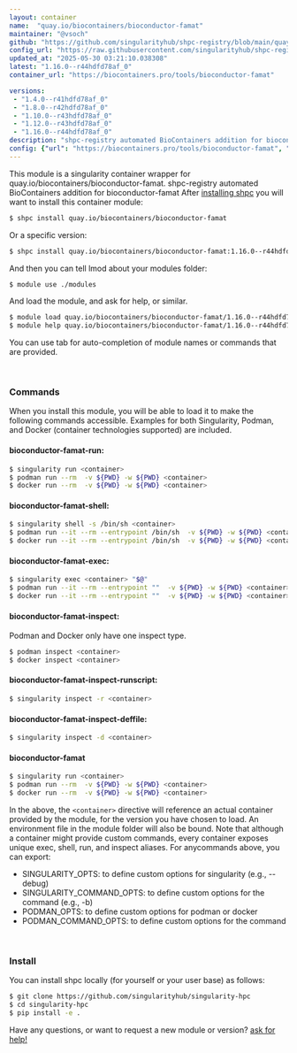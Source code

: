 ```yaml
---
layout: container
name:  "quay.io/biocontainers/bioconductor-famat"
maintainer: "@vsoch"
github: "https://github.com/singularityhub/shpc-registry/blob/main/quay.io/biocontainers/bioconductor-famat/container.yaml"
config_url: "https://raw.githubusercontent.com/singularityhub/shpc-registry/main/quay.io/biocontainers/bioconductor-famat/container.yaml"
updated_at: "2025-05-30 03:21:10.038308"
latest: "1.16.0--r44hdfd78af_0"
container_url: "https://biocontainers.pro/tools/bioconductor-famat"

versions:
 - "1.4.0--r41hdfd78af_0"
 - "1.8.0--r42hdfd78af_0"
 - "1.10.0--r43hdfd78af_0"
 - "1.12.0--r43hdfd78af_0"
 - "1.16.0--r44hdfd78af_0"
description: "shpc-registry automated BioContainers addition for bioconductor-famat"
config: {"url": "https://biocontainers.pro/tools/bioconductor-famat", "maintainer": "@vsoch", "description": "shpc-registry automated BioContainers addition for bioconductor-famat", "latest": {"1.16.0--r44hdfd78af_0": "sha256:81683de93f7870db94460ed5934235813ee396364c68f2b96cff2cfbb58f2616"}, "tags": {"1.4.0--r41hdfd78af_0": "sha256:a6fae9aa818ac1cca6ba724f07c9222a86a3992ba1c6969e5677804fdd6385b9", "1.8.0--r42hdfd78af_0": "sha256:e64d9df0b904b5d528363edcae81189f224c1f3115256f21d25f2effd770b0a4", "1.10.0--r43hdfd78af_0": "sha256:6b43518ca6e73896248228951d0df45691b51af08f7ce2f9c52333349c7246a5", "1.12.0--r43hdfd78af_0": "sha256:6ff9366df16313fbd89a4da33b522808dd0b38dd88d399424ddc0abce91b69dc", "1.16.0--r44hdfd78af_0": "sha256:81683de93f7870db94460ed5934235813ee396364c68f2b96cff2cfbb58f2616"}, "docker": "quay.io/biocontainers/bioconductor-famat"}
---
```


This module is a singularity container wrapper for quay.io/biocontainers/bioconductor-famat.
shpc-registry automated BioContainers addition for bioconductor-famat
After [installing shpc](#install) you will want to install this container module:


```bash
$ shpc install quay.io/biocontainers/bioconductor-famat
```

Or a specific version:

```bash
$ shpc install quay.io/biocontainers/bioconductor-famat:1.16.0--r44hdfd78af_0
```

And then you can tell lmod about your modules folder:

```bash
$ module use ./modules
```

And load the module, and ask for help, or similar.

```bash
$ module load quay.io/biocontainers/bioconductor-famat/1.16.0--r44hdfd78af_0
$ module help quay.io/biocontainers/bioconductor-famat/1.16.0--r44hdfd78af_0
```

You can use tab for auto-completion of module names or commands that are provided.

<br>

### Commands

When you install this module, you will be able to load it to make the following commands accessible.
Examples for both Singularity, Podman, and Docker (container technologies supported) are included.

#### bioconductor-famat-run:

```bash
$ singularity run <container>
$ podman run --rm  -v ${PWD} -w ${PWD} <container>
$ docker run --rm  -v ${PWD} -w ${PWD} <container>
```

#### bioconductor-famat-shell:

```bash
$ singularity shell -s /bin/sh <container>
$ podman run --it --rm --entrypoint /bin/sh  -v ${PWD} -w ${PWD} <container>
$ docker run --it --rm --entrypoint /bin/sh  -v ${PWD} -w ${PWD} <container>
```

#### bioconductor-famat-exec:

```bash
$ singularity exec <container> "$@"
$ podman run --it --rm --entrypoint ""  -v ${PWD} -w ${PWD} <container> "$@"
$ docker run --it --rm --entrypoint ""  -v ${PWD} -w ${PWD} <container> "$@"
```

#### bioconductor-famat-inspect:

Podman and Docker only have one inspect type.

```bash
$ podman inspect <container>
$ docker inspect <container>
```

#### bioconductor-famat-inspect-runscript:

```bash
$ singularity inspect -r <container>
```

#### bioconductor-famat-inspect-deffile:

```bash
$ singularity inspect -d <container>
```



#### bioconductor-famat

```bash
$ singularity run <container>
$ podman run --rm  -v ${PWD} -w ${PWD} <container>
$ docker run --rm  -v ${PWD} -w ${PWD} <container>
```


In the above, the `<container>` directive will reference an actual container provided
by the module, for the version you have chosen to load. An environment file in the
module folder will also be bound. Note that although a container
might provide custom commands, every container exposes unique exec, shell, run, and
inspect aliases. For anycommands above, you can export:

 - SINGULARITY_OPTS: to define custom options for singularity (e.g., --debug)
 - SINGULARITY_COMMAND_OPTS: to define custom options for the command (e.g., -b)
 - PODMAN_OPTS: to define custom options for podman or docker
 - PODMAN_COMMAND_OPTS: to define custom options for the command

<br>

### Install

You can install shpc locally (for yourself or your user base) as follows:

```bash
$ git clone https://github.com/singularityhub/singularity-hpc
$ cd singularity-hpc
$ pip install -e .
```

Have any questions, or want to request a new module or version? [ask for help!](https://github.com/singularityhub/singularity-hpc/issues)